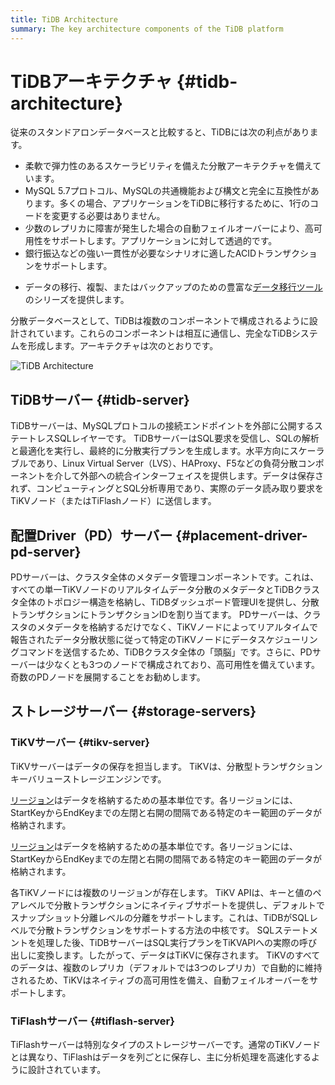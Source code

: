 ```yaml
---
title: TiDB Architecture
summary: The key architecture components of the TiDB platform
---
```


# TiDBアーキテクチャ {#tidb-architecture}

従来のスタンドアロンデータベースと比較すると、TiDBには次の利点があります。

-   柔軟で弾力性のあるスケーラビリティを備えた分散アーキテクチャを備えています。
-   MySQL 5.7プロトコル、MySQLの共通機能および構文と完全に互換性があります。多くの場合、アプリケーションをTiDBに移行するために、1行のコードを変更する必要はありません。
-   少数のレプリカに障害が発生した場合の自動フェイルオーバーにより、高可用性をサポートします。アプリケーションに対して透過的です。
-   銀行振込などの強い一貫性が必要なシナリオに適したACIDトランザクションをサポートします。

<CustomContent platform="tidb">

-   データの移行、複製、またはバックアップのための豊富な[データ移行ツール](/migration-overview.md)のシリーズを提供します。

</CustomContent>

分散データベースとして、TiDBは複数のコンポーネントで構成されるように設計されています。これらのコンポーネントは相互に通信し、完全なTiDBシステムを形成します。アーキテクチャは次のとおりです。

![TiDB Architecture](https://download.pingcap.com/images/docs/tidb-architecture-v3.1.png)

## TiDBサーバー {#tidb-server}

TiDBサーバーは、MySQLプロトコルの接続エンドポイントを外部に公開するステートレスSQLレイヤーです。 TiDBサーバーはSQL要求を受信し、SQLの解析と最適化を実行し、最終的に分散実行プランを生成します。水平方向にスケーラブルであり、Linux Virtual Server（LVS）、HAProxy、F5などの負荷分散コンポーネントを介して外部への統合インターフェイスを提供します。データは保存されず、コンピューティングとSQL分析専用であり、実際のデータ読み取り要求をTiKVノード（またはTiFlashノード）に送信します。

## 配置Driver（PD）サーバー {#placement-driver-pd-server}

PDサーバーは、クラスタ全体のメタデータ管理コンポーネントです。これは、すべての単一TiKVノードのリアルタイムデータ分散のメタデータとTiDBクラスタ全体のトポロジー構造を格納し、TiDBダッシュボード管理UIを提供し、分散トランザクションにトランザクションIDを割り当てます。 PDサーバーは、クラスタのメタデータを格納するだけでなく、TiKVノードによってリアルタイムで報告されたデータ分散状態に従って特定のTiKVノードにデータスケジューリングコマンドを送信するため、TiDBクラスタ全体の「頭脳」です。さらに、PDサーバーは少なくとも3つのノードで構成されており、高可用性を備えています。奇数のPDノードを展開することをお勧めします。

## ストレージサーバー {#storage-servers}

### TiKVサーバー {#tikv-server}

TiKVサーバーはデータの保存を担当します。 TiKVは、分散型トランザクションキーバリューストレージエンジンです。

<CustomContent platform="tidb">

[リージョン](/glossary.md#regionpeerraft-group)はデータを格納するための基本単位です。各リージョンには、StartKeyからEndKeyまでの左閉と右開の間隔である特定のキー範囲のデータが格納されます。

</CustomContent>

<CustomContent platform="tidb-cloud">

[リージョン](/tidb-cloud/tidb-cloud-glossary.md#region)はデータを格納するための基本単位です。各リージョンには、StartKeyからEndKeyまでの左閉と右開の間隔である特定のキー範囲のデータが格納されます。

</CustomContent>

各TiKVノードには複数のリージョンが存在します。 TiKV APIは、キーと値のペアレベルで分散トランザクションにネイティブサポートを提供し、デフォルトでスナップショット分離レベルの分離をサポートします。これは、TiDBがSQLレベルで分散トランザクションをサポートする方法の中核です。 SQLステートメントを処理した後、TiDBサーバーはSQL実行プランをTiKVAPIへの実際の呼び出しに変換します。したがって、データはTiKVに保存されます。 TiKVのすべてのデータは、複数のレプリカ（デフォルトでは3つのレプリカ）で自動的に維持されるため、TiKVはネイティブの高可用性を備え、自動フェイルオーバーをサポートします。

### TiFlashサーバー {#tiflash-server}

TiFlashサーバーは特別なタイプのストレージサーバーです。通常のTiKVノードとは異なり、TiFlashはデータを列ごとに保存し、主に分析処理を高速化するように設計されています。
